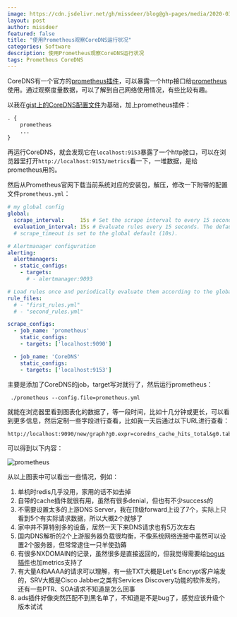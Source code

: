 ```yaml
---
image: https://cdn.jsdelivr.net/gh/missdeer/blog@gh-pages/media/2020-03-21/newgraph.png
layout: post
author: missdeer
featured: false
title: "使用Prometheus观察CoreDNS运行状况"
categories: Software
description: 使用Prometheus观察CoreDNS运行状况
tags: Prometheus CoreDNS
---
```

CoreDNS有一个官方的[prometheus插件](https://coredns.io/plugins/metrics/)，可以暴露一个http接口给[prometheus](https://prometheus.io/download/)使用。通过观察度量数据，可以了解到自己网络使用情况，有些比较有趣。

以我在[gist上的CoreDNS配置文件](https://gist.github.com/missdeer/5c7c82b5b67f8afb41cfd43d51b82c2d)为基础，加上prometheus插件：

```txt
. {
    prometheus
    ...
}
```

再运行CoreDNS，就会发现它在`localhost:9153`暴露了一个http接口，可以在浏览器里打开`http://localhost:9153/metrics`看一下，一堆数据，是给prometheus用的。

然后从Prometheus官网下载当前系统对应的安装包，解压，修改一下附带的配置文件`prometheus.yml`：

```yaml
# my global config
global:
  scrape_interval:     15s # Set the scrape interval to every 15 seconds. Default is every 1 minute.
  evaluation_interval: 15s # Evaluate rules every 15 seconds. The default is every 1 minute.
  # scrape_timeout is set to the global default (10s).

# Alertmanager configuration
alerting:
  alertmanagers:
  - static_configs:
    - targets:
      # - alertmanager:9093

# Load rules once and periodically evaluate them according to the global 'evaluation_interval'.
rule_files:
  # - "first_rules.yml"
  # - "second_rules.yml"

scrape_configs:
  - job_name: 'prometheus'
    static_configs:
    - targets: ['localhost:9090']

  - job_name: 'CoreDNS'
    static_configs:
    - targets: ['localhost:9153']
```

主要是添加了CoreDNS的job，target写对就行了，然后运行prometheus：

```shell
 ./prometheus --config.file=prometheus.yml
```

就能在浏览器里看到图表化的数据了，等一段时间，比如十几分钟或更长，可以看到更多信息，然后定制一些字段进行查看，比如我一天后通过以下URL进行查看：

```txt
http://localhost:9090/new/graph?g0.expr=coredns_cache_hits_total&g0.tab=0&g0.stacked=0&g0.range_input=1d&g1.expr=coredns_cache_misses_total&g1.tab=0&g1.stacked=0&g1.range_input=1d&g2.expr=coredns_cache_size&g2.tab=0&g2.stacked=0&g2.range_input=1d&g3.expr=coredns_dns_request_count_total&g3.tab=0&g3.stacked=0&g3.range_input=1d&g4.expr=coredns_dns_request_duration_seconds_count&g4.tab=0&g4.stacked=0&g4.range_input=1d&g5.expr=coredns_dns_request_type_count_total&g5.tab=0&g5.stacked=0&g5.range_input=1d&g6.expr=coredns_dns_response_rcode_count_total&g6.tab=0&g6.stacked=0&g6.range_input=1d&g7.expr=coredns_forward_request_count_total&g7.tab=0&g7.stacked=0&g7.range_input=1d&g8.expr=coredns_forward_response_rcode_count_total&g8.tab=0&g8.stacked=0&g8.range_input=1d&g9.expr=coredns_proxy_request_count_total&g9.tab=0&g9.stacked=0&g9.range_input=1d&g10.expr=coredns_redisc_hits_total&g10.tab=0&g10.stacked=0&g10.range_input=1d&g11.expr=coredns_ads_blocked_request_count_total&g11.tab=0&g11.stacked=0&g11.range_input=1d&g12.expr=coredns_ads_request_count_total&g12.tab=0&g12.stacked=0&g12.range_input=1d
```

可以得到以下内容：

![prometheus](https://cdn.jsdelivr.net/gh/missdeer/blog@gh-pages/media/2020-03-21/newgraph.png)

从以上图表中可以看出一些情况，例如：

1. 单机时redis几乎没用，家用的话不如去掉
2. 自带的cache插件就很有用，虽然有很多denial，但也有不少success的
3. 不需要设置太多的上游DNS Server，我在顶级forward上设了7个，实际上只看到5个有实际请求数据，所以大概2个就够了
4. 家中并不算特别多的设备，居然一天下来DNS请求也有5万次左右
5. 国内DNS解析的2个上游服务器负载很均衡，不像系统网络连接中虽然可以设置2个服务器，但常常逮住一只羊使劲薅
6. 有很多NXDOMAIN的记录，虽然很多是直接返回的，但我觉得需要给[bogus插件](https://github.com/missdeer/bogus)也加metrics支持了
7. 有大量A和AAAA的请求可以理解，有一些TXT大概是Let's Encrypt客户端发的，SRV大概是Cisco Jabber之类有Services Discovery功能的软件发的，还有一些PTR、SOA请求不知道是怎么回事
8. ads插件好像突然匹配不到黑名单了，不知道是不是bug了，感觉应该升级个版本试试